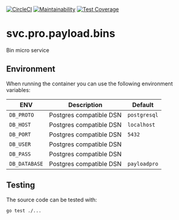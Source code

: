 [![CircleCI](https://circleci.com/gh/PayloadPro/svc.pro.payload.bins/tree/master.svg?style=svg)](https://circleci.com/gh/PayloadPro/svc.pro.payload.bins/tree/master)
[![Maintainability](https://api.codeclimate.com/v1/badges/c6bcadf008abc77d6b91/maintainability)](https://codeclimate.com/github/PayloadPro/svc.pro.payload.bins/maintainability)
[![Test Coverage](https://api.codeclimate.com/v1/badges/c6bcadf008abc77d6b91/test_coverage)](https://codeclimate.com/github/PayloadPro/svc.pro.payload.bins/test_coverage)

# svc.pro.payload.bins

Bin micro service 

## Environment

When running the container you can use the following environment variables:

| ENV             | Description                           | Default
| --------------- | ------------------------------------- | -------
| `DB_PROTO`      | Postgres compatible DSN               | `postgresql`
| `DB_HOST`       | Postgres compatible DSN               | `localhost`
| `DB_PORT`       | Postgres compatible DSN               | `5432`
| `DB_USER`       | Postgres compatible DSN               |
| `DB_PASS`       | Postgres compatible DSN               |
| `DB_DATABASE`   | Postgres compatible DSN               | `payloadpro`

## Testing

The source code can be tested with:

```
go test ./...
``` 
